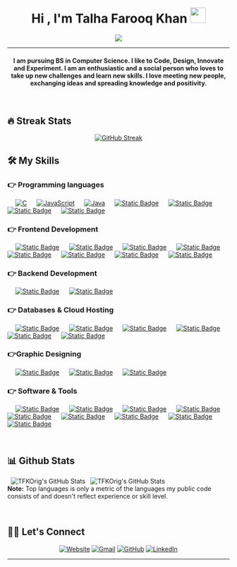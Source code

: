 
<h1 align="center">Hi , I'm Talha Farooq Khan <img src="https://media.giphy.com/media/hvRJCLFzcasrR4ia7z/giphy.gif" width="35"></h1>
<p align="center">
  <a href="https://github.com/DenverCoder1/readme-typing-svg"><img src="https://readme-typing-svg.herokuapp.com?lines=Computer+Science+Student;Full+Stack+Web+Developer;DS%20|%20AI%20|%20ML%20Enthusiast;Graphic%20Designer;Always%20learning%20new%20things&center=true&width=500&height=50"></a>
</p>
<hr/>
<h4 align="center">I am pursuing BS in Computer Science. I like to Code, Design, Innovate and Experiment. I am an enthusiastic and a social person who loves to take up new challenges and learn new skills. I love meeting new people, exchanging ideas and spreading knowledge and positivity.</h4>
<br>

## 🔥 Streak Stats
<p align="center"><a href="https://git.io/streak-stats"><img src="https://streak-stats.demolab.com?user=TFKOrig&theme=outrun&border_radius=12&date_format=j%20M%5B%20Y%5D&mode=weekly&card_width=500&card_height=210" alt="GitHub Streak" /></a>


## 🛠️ My Skills

### 👉 Programming languages

<p align="left"> 
  &emsp; 
  <a href="https://www.cprogramming.com/" target="_blank"> 
    <img alt="C" src="https://img.shields.io/badge/_-black?style=for-the-badge&logo=c&logoColor=%23A8B9CC&logoSize=auto&label=C&labelColor=black&color=black"></a> 
  &emsp;
  <a href="https://developer.mozilla.org/en-US/docs/Web/JavaScript" target="_blank"> 
     <img alt="JavaScript" src="https://img.shields.io/badge/_-black?style=for-the-badge&logo=javascript&logoColor=%23F7DF1E&logoSize=auto&label=javascript&labelColor=black&color=black"></a>
  &emsp;
  <a href="https://www.java.com" target="_blank"> 
    <img alt="Java" src="https://img.shields.io/badge/_-black?style=for-the-badge&logoColor=%23F7DF1E&logoSize=auto&label=JAVA&labelColor=black&color=black"></a>
  &emsp;
   <a href="https://www.python.org" target="_blank">
    <img alt="Static Badge" src="https://img.shields.io/badge/_-black?style=for-the-badge&logo=python&logoColor=%233776AB&logoSize=auto&label=Python&labelColor=black&color=black"></a>
  &emsp;
  <a href="https://www.php.net/">
    <img alt="Static Badge" src="https://img.shields.io/badge/_-black?style=for-the-badge&logo=php&logoColor=%23777BB4&logoSize=auto&label=PHP&labelColor=black&color=black"></a>
  &emsp;
  <a href="https://www.typescriptlang.org/">
    <img alt="Static Badge" src="https://img.shields.io/badge/_-black?style=for-the-badge&logo=typescript&logoColor=%233178C6&logoSize=auto&label=typescript&labelColor=black&color=black"></a>
  &emsp;
	<a href="https://expressjs.com/">
<img alt="Static Badge" src="https://img.shields.io/badge/_-black?style=for-the-badge&logo=express&logoColor=white&logoSize=auto&label=express&labelColor=black&color=black"></a>
</p>

### 👉 Frontend Development
<p align="left"> 
  &emsp; 
  <a href="https://www.w3.org/html/" target="_blank"> 
   <img alt="Static Badge" src="https://img.shields.io/badge/_-lightpurple?style=for-the-badge&logo=html5&logoColor=%23E34F26&logoSize=auto&label=HTML&labelColor=black&color=black"></a>   
  &emsp;
  <a href="https://www.w3schools.com/css/" target="_blank">
   <img alt="Static Badge" src="https://img.shields.io/badge/_-lightpurple?style=for-the-badge&logo=css3&logoColor=%231572B6&logoSize=auto&label=CSS&labelColor=black&color=black"></a> 
   &emsp;
  <a href="https://getbootstrap.com" target="_blank"> 
    <img alt="Static Badge" src="https://img.shields.io/badge/_-lightpurple?style=for-the-badge&logo=bootstrap&logoColor=%237952B3&logoSize=auto&label=HTML&labelColor=black&color=black"></a>
&emsp;
	<a href="https://react.dev/" target="_blank">
<img alt="Static Badge" src="https://img.shields.io/badge/_-lightpurple?style=for-the-badge&logo=react&logoColor=%2361DAFB&logoSize=auto&label=REACT&labelColor=black&color=black"></a>
&emsp;
	<a href="https://tailwindcss.com/" target="_blank">
<img alt="Static Badge" src="https://img.shields.io/badge/_-lightpurple?style=for-the-badge&logo=tailwindcss&logoColor=%2306B6D4&logoSize=auto&label=TailWindCSS&labelColor=black&color=black"></a>
</a>
&emsp;
	<a href="https://nextjs.org/" target="_blank">
<img alt="Static Badge" src="https://img.shields.io/badge/_-black?style=for-the-badge&logo=nextdotjs&logoColor=white&logoSize=auto&label=next.js&labelColor=black&color=black"></a>
 &emsp;
<a href="https://mui.com/">
<img alt="Static Badge" src="https://img.shields.io/badge/_-lightpurple?style=for-the-badge&logo=mui&logoColor=%23007FFF&logoSize=auto&label=Mui&labelColor=black&color=black"></a>
&emsp;
	<a href="https://wordpress.com/">
<img alt="Static Badge" src="https://img.shields.io/badge/_-black?style=for-the-badge&logo=wordpress&logoColor=%2321759B&logoSize=auto&label=wordpress&labelColor=black&color=black"></a>
	
### 👉 Backend Development

 &emsp;
<a href="https://nodejs.org/en">
<img alt="Static Badge" src="https://img.shields.io/badge/_-black?style=for-the-badge&logo=nodedotjs&logoColor=%235FA04E&logoSize=auto&label=node.js&labelColor=black&color=black"></a>
 &emsp;
<a href="https://nestjs.com/">
<img alt="Static Badge" src="https://img.shields.io/badge/_-black?style=for-the-badge&logo=nestjs&logoColor=%23E0234E&logoSize=auto&label=nestjs&labelColor=black&color=black"></a>

### 👉 Databases & Cloud Hosting
<p align="left">
  &emsp;
    <a href="https://www.mysql.com/"><img alt="Static Badge" src="https://img.shields.io/badge/_-black?style=for-the-badge&logo=mysql&logoColor=%234479A1&logoSize=auto&label=MYSQL&labelColor=black&color=black"></a>
  &emsp;
    <a href="https://www.mongodb.com/"><img alt="Static Badge" src="https://img.shields.io/badge/_-black?style=for-the-badge&logo=mongodb&logoColor=%2347A248&logoSize=auto&label=mongodb&labelColor=black&color=black"></a>
  &emsp;
    <a href="https://www.github.com"><img alt="Static Badge" src="https://img.shields.io/badge/_-black?style=for-the-badge&logo=githubpages&logoColor=white&logoSize=auto&labelColor=black&color=black"></a>
  &emsp;
    <a href="https://www.netlify.com/"><img alt="Static Badge" src="https://img.shields.io/badge/_-black?style=for-the-badge&logo=netlify&logoColor=%2300C7B7&logoSize=auto&label=netlify&labelColor=black&color=black"></a>
  &emsp;
    <a href="https://firebase.google.com/"><img alt="Static Badge" src="https://img.shields.io/badge/_-black?style=for-the-badge&logo=firebase&logoColor=%23DD2C00&logoSize=auto&label=firebase&labelColor=black&color=black"></a>
&emsp;
<a href="https://vercel.com/" target="_blank"><img alt="Static Badge" src="https://img.shields.io/badge/_-black?style=for-the-badge&logo=vercel&logoColor=white&logoSize=auto&label=vercel&labelColor=black&color=black"></a> 

</p>
  
### 👉Graphic Designing
<p align="left">
  &emsp;
   <a href="https://www.adobe.com/in/products/illustrator.html" target="_blank"> 
   <img alt="Static Badge" src="https://img.shields.io/badge/_-black?style=for-the-badge&logo=adobeillustrator&logoColor=%23FF9A00&logoSize=auto&label=adobe%20illustrator&labelColor=black&color=black"></a> 
  &emsp;
  <a href="https://www.blender.org/" target="_blank"> 
   <img alt="Static Badge" src="https://img.shields.io/badge/_-black?style=for-the-badge&logo=blender&logoColor=%23E87D0D&logoSize=auto&label=blender&labelColor=black&color=black"></a>
    &emsp;
  <a href="#">
  	<img alt="Static Badge" src="https://img.shields.io/badge/_-black?style=for-the-badge&logo=canva&logoColor=%2300C4CC&logoSize=auto&label=canva&labelColor=black&color=black"></a>
 </p>

 ### 👉 Software & Tools
 
<p>
  &emsp;
    <a href="#"><img alt="Static Badge" src="https://img.shields.io/badge/_-black?style=for-the-badge&logo=adobe&logoColor=%23FF0000&logoSize=auto&label=adobe&labelColor=black&color=black"></a>
  &emsp;
    <a href="#"><img alt="Static Badge" src="https://img.shields.io/badge/_-black?style=for-the-badge&logo=git&logoColor=%23F05032&logoSize=auto&label=git&labelColor=black&color=black"></a>
  &emsp;
    <a href="#"><img alt="Static Badge" src="https://img.shields.io/badge/_-black?style=for-the-badge&logo=linux&logoColor=%23FCC624&logoSize=auto&label=linux&labelColor=black&color=black"></a>
  &emsp;
    <a href="#"><img alt="Static Badge" src="https://img.shields.io/badge/_-black?style=for-the-badge&logo=googlesheets&logoColor=%2334A853&logoSize=auto&label=google%20sheets&labelColor=black&color=black"></a>
  &emsp;
    <a href="#"><img alt="Static Badge" src="https://img.shields.io/badge/_-black?style=for-the-badge&logoColor=%2334A853&logoSize=auto&label=Visual%20Studio%20Code&labelColor=black&color=black"></a>
  &emsp;
    <a href="#"><img alt="Static Badge" src="https://img.shields.io/badge/_-black?style=for-the-badge&logo=jupyter&logoColor=%23F37626&logoSize=auto&label=jupyter&labelColor=black&color=black"></a>
  &emsp;
    <a href="#"><img alt="Static Badge" src="https://img.shields.io/badge/_-black?style=for-the-badge&logo=stackoverflow&logoColor=%23F58025&logoSize=auto&label=stackoverflow&labelColor=black&color=black"></a>
 &emsp;
    <a href="#"><img alt="Static Badge" src="https://img.shields.io/badge/_-black?style=for-the-badge&logo=cisco&logoColor=%231BA0D7&logoSize=auto&label=cisco%20packet%20tracer&labelColor=black&color=black"></a>
&emsp;
    <a href="#"><img alt="Static Badge" src="https://img.shields.io/badge/_-black?style=for-the-badge&logo=intellijidea&logoColor=white&logoSize=auto&label=intellijidea&labelColor=black&color=black"></a>
</p>
&emsp;
<br/>

## 📊 Github Stats 

  &nbsp;
	  <img src="https://github-readme-stats.vercel.app/api?username=TFKOrig&theme=radical&show_icons=true&hide_border=true&count_private=true" alt="TFKOrig's GitHub Stats" />
   &nbsp;
   	  <img src="https://github-readme-stats.vercel.app/api/top-langs/?username=TFKOrig&theme=radical&show_icons=true&hide_border=true&layout=compact" alt="TFKOrig's GitHub Stats" />
  <br/>
  <b>Note:</b> Top languages is only a metric of the languages my public code consists of and doesn't reflect experience or skill level.

<br/>

## 🙋‍♀️ Let's Connect
<p align="center">
  	<a href="https://tfkportfolio.netlify.app/"><img src="https://img.icons8.com/bubbles/50/000000/web.png" alt="Website"/></a>
	<a href="mailto:bhatkhans7@gmail.com"><img src="https://img.icons8.com/bubbles/50/000000/gmail.png" alt="Gmail"/></a>
	<a href="https://github.com/TFKOrig"><img src="https://img.icons8.com/bubbles/50/000000/github.png" alt="GitHub"/></a>
	<a href="https://www.linkedin.com/in/talha-farooq-khan-705599294/"><img src="https://img.icons8.com/bubbles/50/000000/linkedin.png" alt="LinkedIn"/></a>
	
</p>

<hr/>
